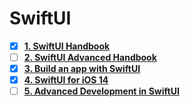 # SwiftUI
 - [x] **[1. SwiftUI Handbook](https://github.com/mrgsdev/DesignCode/tree/main/SwiftUI/001.%20SwiftUI%20Handbook)**
 - [ ] **[2. SwiftUI Advanced Handbook](https://github.com/mrgsdev/DesignCode/tree/main/SwiftUI/002.%20SwiftUI%20Advanced%20Handbook)**
 - [x] **[3. Build an app with SwiftUI](https://github.com/mrgsdev/DesignCode/tree/main/SwiftUI/003.%20Build%20an%20app%20with%20SwiftUI)**
 - [x] **[4. SwiftUI for iOS 14](https://github.com/mrgsdev/DesignCode/tree/main/SwiftUI/004.%20SwiftUI%20for%20iOS%2014)**
 - [ ] **[5. Advanced Development in SwiftUI](https://github.com/mrgsdev/DesignCode/tree/main/SwiftUI/005.%20Advanced%20Development%20in%20SwiftUI)**
